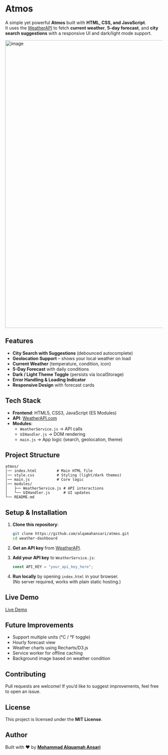 # Atmos

A simple yet powerful **Atmos** built with **HTML, CSS, and JavaScript**.  
It uses the [WeatherAPI](https://www.weatherapi.com/) to fetch **current weather**, **5-day forecast**, and **city search suggestions** with a responsive UI and dark/light mode support.

<img width="1854" height="920" alt="image" src="https://github.com/user-attachments/assets/c64c4ad4-9c1f-44d4-811e-ea562b1a418c" />




## Features
- **City Search with Suggestions** (debounced autocomplete)
- **Geolocation Support** – shows your local weather on load
- **Current Weather** (temperature, condition, icon)
- **5-Day Forecast** with daily conditions
- **Dark / Light Theme Toggle** (persists via localStorage)
- **Error Handling & Loading Indicator**
- **Responsive Design** with forecast cards


## Tech Stack
- **Frontend**: HTML5, CSS3, JavaScript (ES Modules)
- **API**: [WeatherAPI.com](https://www.weatherapi.com/)
- **Modules**:
  - `WeatherService.js` → API calls
  - `UIHandler.js` → DOM rendering
  - `main.js` → App logic (search, geolocation, theme)


## Project Structure
```
atmos/
│── index.html         # Main HTML file
│── style.css          # Styling (light/dark themes)
│── main.js            # Core logic
│── modules/
│   ├── WeatherService.js # API interactions
│   └── UIHandler.js      # UI updates
└── README.md
```


## Setup & Installation
1. **Clone this repository**:
   ```bash
   git clone https://github.com/alqamahansari/atmos.git
   cd weather-dashboard
   ```

2. **Get an API key** from [WeatherAPI](https://www.weatherapi.com/).

3. **Add your API key** to `WeatherService.js`:
   ```js
   const API_KEY = "your_api_key_here";
   ```

4. **Run locally** by opening `index.html` in your browser.  
   (No server required, works with plain static hosting.)


## Live Demo
[Live Demo](http://alqamahansari.github.io/atmos/)


## Future Improvements
- Support multiple units (°C / °F toggle)
- Hourly forecast view
- Weather charts using Recharts/D3.js
- Service worker for offline caching
- Background image based on weather condition


## Contributing
Pull requests are welcome! If you’d like to suggest improvements, feel free to open an issue.


## License
This project is licensed under the **MIT License**.


## Author
Built with ❤️ by **[Mohammad Alquamah Ansari](https://github.com/alqamahansari)**
